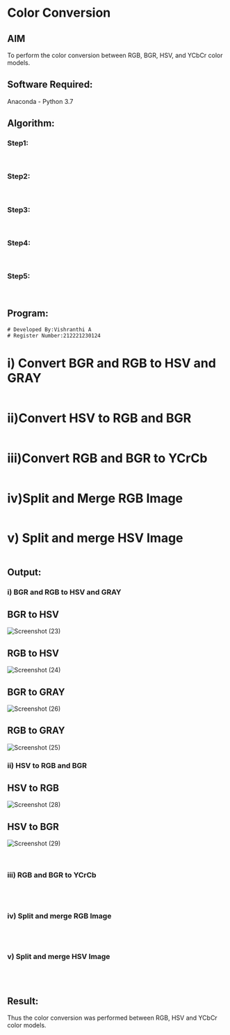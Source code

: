 # Color Conversion
## AIM
To perform the color conversion between RGB, BGR, HSV, and YCbCr color models.

## Software Required:
Anaconda - Python 3.7
## Algorithm:
### Step1:
<br>

### Step2:
<br>

### Step3:
<br>

### Step4:
<br>

### Step5:
<br>

## Program:
```
# Developed By:Vishranthi A
# Register Number:212221230124
```
# i) Convert BGR and RGB to HSV and GRAY
```python

```
# ii)Convert HSV to RGB and BGR
```python

```
# iii)Convert RGB and BGR to YCrCb
```python

```
# iv)Split and Merge RGB Image
```python

```
# v) Split and merge HSV Image
```python

```
## Output:
### i) BGR and RGB to HSV and GRAY
## BGR to HSV
![Screenshot (23)](https://user-images.githubusercontent.com/93427278/228240421-3190848e-17a9-46c1-8f96-1a0bafc0bcf8.png)
<br>
## RGB to HSV
![Screenshot (24)](https://user-images.githubusercontent.com/93427278/228240294-f3c27cbf-99c2-4c74-ab99-fa06fc81348d.png)
<br>
## BGR to GRAY
![Screenshot (26)](https://user-images.githubusercontent.com/93427278/228240533-62942ad3-566d-43c3-af57-057d4aef12c6.png)
<br>
## RGB to GRAY
![Screenshot (25)](https://user-images.githubusercontent.com/93427278/228240482-4bed747c-abb4-4cc1-b1d2-d3869babb1fc.png)
### ii) HSV to RGB and BGR
## HSV to RGB
![Screenshot (28)](https://user-images.githubusercontent.com/93427278/228242364-97db1119-29bc-4b11-8127-fc38584334c3.png)
<br>

## HSV to BGR
![Screenshot (29)](https://user-images.githubusercontent.com/93427278/228243710-4c754853-80ed-4258-9520-a76110a8a215.png)

<br>

### iii) RGB and BGR to YCrCb

<br>

<br>

### iv) Split and merge RGB Image

<br>

<br>

### v) Split and merge HSV Image

<br>

<br>


## Result:
Thus the color conversion was performed between RGB, HSV and YCbCr color models.
